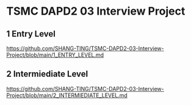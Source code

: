 # TSMC DAPD2 03 Interview Project

## 1 Entry Level

https://github.com/SHANG-TING/TSMC-DAPD2-03-Interview-Project/blob/main/1_ENTRY_LEVEL.md

## 2 Intermiediate Level

https://github.com/SHANG-TING/TSMC-DAPD2-03-Interview-Project/blob/main/2_INTERMIEDIATE_LEVEL.md
